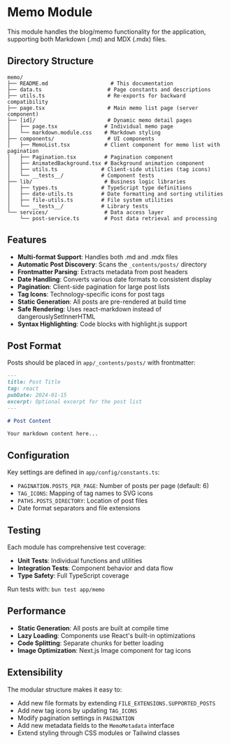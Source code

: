 # Memo Module

This module handles the blog/memo functionality for the application, supporting both Markdown (.md) and MDX (.mdx) files.

## Directory Structure

```
memo/
├── README.md                    # This documentation
├── data.ts                     # Page constants and descriptions
├── utils.ts                    # Re-exports for backward compatibility
├── page.tsx                    # Main memo list page (server component)
├── [id]/                       # Dynamic memo detail pages
│   ├── page.tsx               # Individual memo page
│   └── markdown.module.css    # Markdown styling
├── components/                 # UI components
│   ├── MemoList.tsx           # Client component for memo list with pagination
│   ├── Pagination.tsx         # Pagination component
│   ├── AnimatedBackground.tsx # Background animation component
│   ├── utils.ts              # Client-side utilities (tag icons)
│   └── __tests__/            # Component tests
├── lib/                       # Business logic libraries
│   ├── types.ts              # TypeScript type definitions
│   ├── date-utils.ts         # Date formatting and sorting utilities
│   ├── file-utils.ts         # File system utilities
│   └── __tests__/            # Library tests
└── services/                  # Data access layer
    └── post-service.ts        # Post data retrieval and processing
```

## Features

- **Multi-format Support**: Handles both .md and .mdx files
- **Automatic Post Discovery**: Scans the `_contents/posts/` directory
- **Frontmatter Parsing**: Extracts metadata from post headers
- **Date Handling**: Converts various date formats to consistent display
- **Pagination**: Client-side pagination for large post lists
- **Tag Icons**: Technology-specific icons for post tags
- **Static Generation**: All posts are pre-rendered at build time
- **Safe Rendering**: Uses react-markdown instead of dangerouslySetInnerHTML
- **Syntax Highlighting**: Code blocks with highlight.js support

## Post Format

Posts should be placed in `app/_contents/posts/` with frontmatter:

```markdown
---
title: Post Title
tag: react
pubDate: 2024-01-15
excerpt: Optional excerpt for the post list
---

# Post Content

Your markdown content here...
```

## Configuration

Key settings are defined in `app/config/constants.ts`:

- `PAGINATION.POSTS_PER_PAGE`: Number of posts per page (default: 6)
- `TAG_ICONS`: Mapping of tag names to SVG icons
- `PATHS.POSTS_DIRECTORY`: Location of post files
- Date format separators and file extensions

## Testing

Each module has comprehensive test coverage:

- **Unit Tests**: Individual functions and utilities
- **Integration Tests**: Component behavior and data flow
- **Type Safety**: Full TypeScript coverage

Run tests with: `bun test app/memo`

## Performance

- **Static Generation**: All posts are built at compile time
- **Lazy Loading**: Components use React's built-in optimizations
- **Code Splitting**: Separate chunks for better loading
- **Image Optimization**: Next.js Image component for tag icons

## Extensibility

The modular structure makes it easy to:

- Add new file formats by extending `FILE_EXTENSIONS.SUPPORTED_POSTS`
- Add new tag icons by updating `TAG_ICONS`
- Modify pagination settings in `PAGINATION`
- Add new metadata fields to the `MemoMetadata` interface
- Extend styling through CSS modules or Tailwind classes
